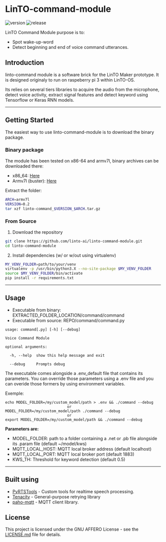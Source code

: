 # LinTO-command-module
![version](https://img.shields.io/github/manifest-json/v/linto-ai/linto-command-module)
![release](https://img.shields.io/github/v/release/linto-ai/linto-command-module.png)

LinTO Command Module purpose is to:
* Spot wake-up-word
* Detect beginning and end of voice command utterances.

## Introduction
linto-command module is a software brick for the LinTO Maker prototype. It is designed originaly to run on raspeberry pi 3 within LinTO-OS.

Its relies on several tiers libraries to acquire the audio from the microphone, detect voice activity, extract signal features and detect keyword using Tensorflow or Keras RNN models.
__________________
## Getting Started
The easiest way to use linto-command-module is to download the binary package.

### Binary package
The module has been tested on x86-64 and armv7l, binary archives can be downloaded there:
* x86_64: [Here](https://github.com/linto-ai/linto-command-module/releases/download/v1.0.2/linto-command-1.0.2-x86_64.tar.gz)
* Armv7l (buster): [Here](https://github.com/linto-ai/linto-command-module/releases/download/v1.0.2/linto-command-1.0.2-armv7l-buster.tar.gz)

Extract the folder:
```bash
ARCH=armv7l
VERSION=0.2
tar xzf linto-command_$VERSION_$ARCH.tar.gz
```

### From Source
1. Download the repository
```bash
git clone https://github.com/linto-ai/linto-command-module.git
cd linto-command-module
```

2. Install dependencies (w/ or w/out using virtualenv)
```bash
MY_VENV_FOLDER=path/to/your/venv
virtualenv -p /usr/bin/python3.X --no-site-package $MY_VENV_FOLDER
source $MY_VENV_FOLDER/bin/activate
pip install -r requirements.txt
```
__________________
## Usage
* Executable from binary: EXTRACTED_FOLDER_LOCATION/command/command
* Executable from source: REPO/command/command.py

```
usage: command[.py] [-h] [--debug]

Voice Command Module

optional arguments:

  -h, --help  show this help message and exit

  --debug     Prompts debug
```

The executable comes alongside a .env_default file that contains its parameters.
You can override those parameters using a .env file and you can overide those formers by using environment variables.

Exemple:
```
echo MODEL_FOLDER=/my/custom_model/path > .env && ./command --debug
                            or
MODEL_FOLDER=/my/custom_model/path ./command --debug
                            or
export MODEL_FOLDER=/my/custom_model/path && ./command --debug
```
**Parameters are:**
* MODEL_FOLDER: path to a folder containing a .net or .pb file alongside its .param file (default ~/model/kws)
* MQTT_LOCAL_HOST: MQTT local broker address (default localhost)
* MQTT_LOCAL_PORT: MQTT local broker port (default 1883)
* KWS_TH: Threshold for keyword detection (default 0.5)
__________________
## Built using

* [PyRTSTools]() - Custom tools for realtime speech processing.
* [Tenacity](https://github.com/jd/tenacity) - General-purpose retrying library
* [paho-mqtt](https://pypi.org/project/paho-mqtt/) - MQTT client library.


## License

This project is licensed under the GNU AFFERO License - see the [LICENSE.md](LICENSE.md) file for details.

